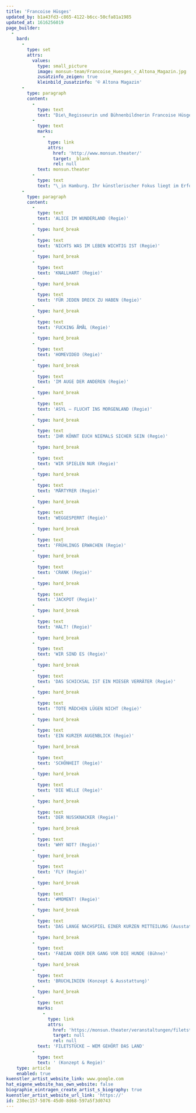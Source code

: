 ```yaml
---
title: 'Francoise Hüsges'
updated_by: b1a43fd3-c865-4122-b6cc-50cfa81a1985
updated_at: 1616256019
page_builder:
  -
    bard:
      -
        type: set
        attrs:
          values:
            type: small_picture
            image: monsun-team/Francoise_Huesges_c_Altona_Magazin.jpg
            zusatzinfo_zeigen: true
            kleinbild_zusatzinfo: '© Altona Magazin'
      -
        type: paragraph
        content:
          -
            type: text
            text: "Die\_Regisseurin und Bühnenbildnerin Francoise Hüsges leitet seit der Spielzeit 2015/16 das\_"
          -
            type: text
            marks:
              -
                type: link
                attrs:
                  href: 'http://www.monsun.theater/'
                  target: _blank
                  rel: null
            text: monsun.theater
          -
            type: text
            text: "\_in Hamburg. Ihr künstlerischer Fokus liegt im Erforschen neuer Ästhetiken sowie in der Zusammenarbeit, dem digitalen Austausch und der Vernetzung mit anderen Ländern. Ihre grenzüberschreitende Arbeitsweise zeigt sich u.a. in der Inszenierung #MOMENT!, in der zwei Bühnen in Hamburg und Toulouse digital vernetzt werden. Außerdem entwickelt sie neue Akzente für die Bühne per Live-Stream. 2017 gründete und etablierte sie außerdem das Hamburger AUSSICHT Festival – eine Plattform für Künstler:innen mit und ohne Behinderung. Neben der Theaterleitung entstehen weiterhin Arbeiten im Bereich der Regie und Bühne für die regionale und überregionale freie Szene."
      -
        type: paragraph
        content:
          -
            type: text
            text: 'ALICE IM WUNDERLAND (Regie)'
          -
            type: hard_break
          -
            type: text
            text: 'NICHTS WAS IM LEBEN WICHTIG IST (Regie)'
          -
            type: hard_break
          -
            type: text
            text: 'KNALLHART (Regie)'
          -
            type: hard_break
          -
            type: text
            text: 'FÜR JEDEN DRECK ZU HABEN (Regie)'
          -
            type: hard_break
          -
            type: text
            text: 'FUCKING ÅMÅL (Regie)'
          -
            type: hard_break
          -
            type: text
            text: 'HOMEVIDEO (Regie)'
          -
            type: hard_break
          -
            type: text
            text: 'IM AUGE DER ANDEREN (Regie)'
          -
            type: hard_break
          -
            type: text
            text: 'ASYL – FLUCHT INS MORGENLAND (Regie)'
          -
            type: hard_break
          -
            type: text
            text: 'IHR KÖNNT EUCH NIEMALS SICHER SEIN (Regie)'
          -
            type: hard_break
          -
            type: text
            text: 'WIR SPIELEN NUR (Regie)'
          -
            type: hard_break
          -
            type: text
            text: 'MÄRTYRER (Regie)'
          -
            type: hard_break
          -
            type: text
            text: 'WEGGESPERRT (Regie)'
          -
            type: hard_break
          -
            type: text
            text: 'FRÜHLINGS ERWACHEN (Regie)'
          -
            type: hard_break
          -
            type: text
            text: 'CRANK (Regie)'
          -
            type: hard_break
          -
            type: text
            text: 'JACKPOT (Regie)'
          -
            type: hard_break
          -
            type: text
            text: 'HALT! (Regie)'
          -
            type: hard_break
          -
            type: text
            text: 'WIR SIND ES (Regie)'
          -
            type: hard_break
          -
            type: text
            text: 'DAS SCHICKSAL IST EIN MIESER VERRÄTER (Regie)'
          -
            type: hard_break
          -
            type: text
            text: 'TOTE MÄDCHEN LÜGEN NICHT (Regie)'
          -
            type: hard_break
          -
            type: text
            text: 'EIN KURZER AUGENBLICK (Regie)'
          -
            type: hard_break
          -
            type: text
            text: 'SCHÖNHEIT (Regie)'
          -
            type: hard_break
          -
            type: text
            text: 'DIE WELLE (Regie)'
          -
            type: hard_break
          -
            type: text
            text: 'DER NUSSKNACKER (Regie)'
          -
            type: hard_break
          -
            type: text
            text: 'WHY NOT? (Regie)'
          -
            type: hard_break
          -
            type: text
            text: 'FLY (Regie)'
          -
            type: hard_break
          -
            type: text
            text: '#MOMENT! (Regie)'
          -
            type: hard_break
          -
            type: text
            text: 'DAS LANGE NACHSPIEL EINER KURZEN MITTEILUNG (Ausstattung)'
          -
            type: hard_break
          -
            type: text
            text: 'FABIAN ODER DER GANG VOR DIE HUNDE (Bühne)'
          -
            type: hard_break
          -
            type: text
            text: 'BRUCHLINIEN (Konzept & Ausstattung)'
          -
            type: hard_break
          -
            type: text
            marks:
              -
                type: link
                attrs:
                  href: 'https://monsun.theater/veranstaltungen/filetstuecke'
                  target: null
                  rel: null
            text: 'FILETSTÜCKE – WEM GEHÖRT DAS LAND'
          -
            type: text
            text: ' (Konzept & Regie)'
    type: article
    enabled: true
kuenstler_artist_website_link: www.google.com
hat_eigene_website_has_own_website: false
biographie_eintragen_create_artist_s_biography: true
kuenstler_artist_website_url_link: 'https://'
id: 230ec157-5076-45d0-8d68-597a5f3d0743
---
```

